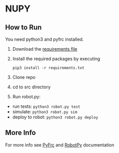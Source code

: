 # NUPY

## How to Run
You need python3 and pyfrc installed.


1. Download the [requirements file](https://onedrive.live.com/redir?resid=C142E83084A170C3!3178&authkey=!ACns8JbiF2Njvz8&ithint=file%2ctxt)

2. Install the required packages by executing

    ```pip3 install -r requirements.txt```
    
2. Clone repo

3. cd to src directory

4. Run robot.py:
  * run tests: ```python3 robot.py test```
  * simulate: ```python3 robot.py sim```
  * deploy to robot: ```python3 robot.py deploy```
  
## More Info
  
  For more info see [PyFrc](http://pyfrc.readthedocs.org/en/latest/) and [RobotPy](http://robotpy.readthedocs.org/en/latest/) documentation
